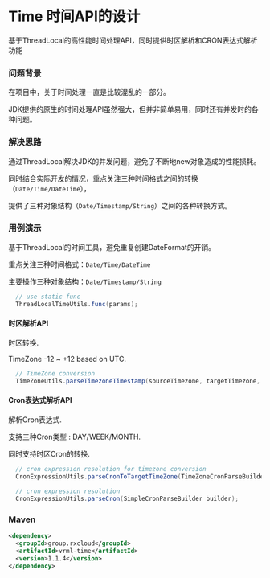 # Time 时间API的设计

基于ThreadLocal的高性能时间处理API，同时提供时区解析和CRON表达式解析功能

### 问题背景

在项目中，关于时间处理一直是比较混乱的一部分。

JDK提供的原生的时间处理API虽然强大，但并非简单易用，同时还有并发时的各种问题。

### 解决思路

通过ThreadLocal解决JDK的并发问题，避免了不断地new对象造成的性能损耗。

同时结合实际开发的情况，重点关注三种时间格式之间的转换（`Date/Time/DateTime`），

提供了三种对象结构（`Date/Timestamp/String`）之间的各种转换方式。
 
### 用例演示

基于ThreadLocal的时间工具，避免重复创建DateFormat的开销。

重点关注三种时间格式：`Date/Time/DateTime`

主要操作三种对象结构：`Date/Timestamp/String`

```java
  // use static func
  ThreadLocalTimeUtils.func(params);
```

#### 时区解析API

时区转换.

TimeZone -12 ~ +12 based on UTC.

```java
  // TimeZone conversion
  TimeZoneUtils.parseTimezoneTimestamp(sourceTimezone, targetTimezone, sourceTimestamp);
```

#### Cron表达式解析API

解析Cron表达式.

支持三种Cron类型 : DAY/WEEK/MONTH.

同时支持时区Cron的转换.

```java
  // cron expression resolution for timezone conversion
  CronExpressionUtils.parseCronToTargetTimeZone(TimeZoneCronParseBuilder builder);
  
  // cron expression resolution
  CronExpressionUtils.parseCron(SimpleCronParseBuilder builder);
```

### Maven

```xml
<dependency>
  <groupId>group.rxcloud</groupId>
  <artifactId>vrml-time</artifactId>
  <version>1.1.4</version>
</dependency>
```